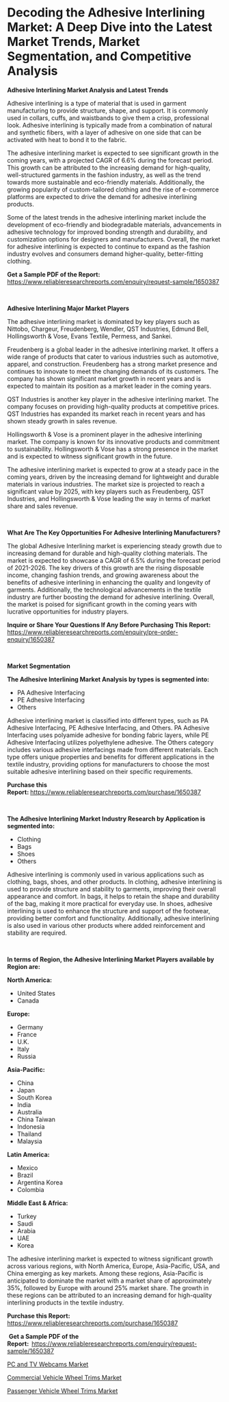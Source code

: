 <p><h1>Decoding the Adhesive Interlining Market: A Deep Dive into the Latest Market Trends, Market Segmentation, and Competitive Analysis</h1></p><p><strong>Adhesive Interlining Market Analysis and Latest Trends</strong></p>
<p><p>Adhesive interlining is a type of material that is used in garment manufacturing to provide structure, shape, and support. It is commonly used in collars, cuffs, and waistbands to give them a crisp, professional look. Adhesive interlining is typically made from a combination of natural and synthetic fibers, with a layer of adhesive on one side that can be activated with heat to bond it to the fabric.</p><p>The adhesive interlining market is expected to see significant growth in the coming years, with a projected CAGR of 6.6% during the forecast period. This growth can be attributed to the increasing demand for high-quality, well-structured garments in the fashion industry, as well as the trend towards more sustainable and eco-friendly materials. Additionally, the growing popularity of custom-tailored clothing and the rise of e-commerce platforms are expected to drive the demand for adhesive interlining products.</p><p>Some of the latest trends in the adhesive interlining market include the development of eco-friendly and biodegradable materials, advancements in adhesive technology for improved bonding strength and durability, and customization options for designers and manufacturers. Overall, the market for adhesive interlining is expected to continue to expand as the fashion industry evolves and consumers demand higher-quality, better-fitting clothing.</p></p>
<p><strong>Get a Sample PDF of the Report:&nbsp;</strong> <a href="https://www.reliableresearchreports.com/enquiry/request-sample/1650387">https://www.reliableresearchreports.com/enquiry/request-sample/1650387</a></p>
<p>&nbsp;</p>
<p><strong>Adhesive Interlining Major Market Players</strong></p>
<p><p>The adhesive interlining market is dominated by key players such as Nittobo, Chargeur, Freudenberg, Wendler, QST Industries, Edmund Bell, Hollingsworth & Vose, Evans Textile, Permess, and Sankei. </p><p>Freudenberg is a global leader in the adhesive interlining market. It offers a wide range of products that cater to various industries such as automotive, apparel, and construction. Freudenberg has a strong market presence and continues to innovate to meet the changing demands of its customers. The company has shown significant market growth in recent years and is expected to maintain its position as a market leader in the coming years.</p><p>QST Industries is another key player in the adhesive interlining market. The company focuses on providing high-quality products at competitive prices. QST Industries has expanded its market reach in recent years and has shown steady growth in sales revenue.</p><p>Hollingsworth & Vose is a prominent player in the adhesive interlining market. The company is known for its innovative products and commitment to sustainability. Hollingsworth & Vose has a strong presence in the market and is expected to witness significant growth in the future.</p><p>The adhesive interlining market is expected to grow at a steady pace in the coming years, driven by the increasing demand for lightweight and durable materials in various industries. The market size is projected to reach a significant value by 2025, with key players such as Freudenberg, QST Industries, and Hollingsworth & Vose leading the way in terms of market share and sales revenue.</p></p>
<p>&nbsp;</p>
<p><strong>What Are The Key Opportunities For Adhesive Interlining Manufacturers?</strong></p>
<p><p>The global Adhesive Interlining market is experiencing steady growth due to increasing demand for durable and high-quality clothing materials. The market is expected to showcase a CAGR of 6.5% during the forecast period of 2021-2026. The key drivers of this growth are the rising disposable income, changing fashion trends, and growing awareness about the benefits of adhesive interlining in enhancing the quality and longevity of garments. Additionally, the technological advancements in the textile industry are further boosting the demand for adhesive interlining. Overall, the market is poised for significant growth in the coming years with lucrative opportunities for industry players.</p></p>
<p><strong>Inquire or Share Your Questions If Any Before Purchasing This Report:</strong> <a href="https://www.reliableresearchreports.com/enquiry/pre-order-enquiry/1650387">https://www.reliableresearchreports.com/enquiry/pre-order-enquiry/1650387</a></p>
<p>&nbsp;</p>
<p><strong>Market Segmentation</strong></p>
<p><strong>The Adhesive Interlining Market Analysis by types is segmented into:</strong></p>
<p><ul><li>PA Adhesive Interfacing</li><li>PE Adhesive Interfacing</li><li>Others</li></ul></p>
<p><p>Adhesive interlining market is classified into different types, such as PA Adhesive Interfacing, PE Adhesive Interfacing, and Others. PA Adhesive Interfacing uses polyamide adhesive for bonding fabric layers, while PE Adhesive Interfacing utilizes polyethylene adhesive. The Others category includes various adhesive interfacings made from different materials. Each type offers unique properties and benefits for different applications in the textile industry, providing options for manufacturers to choose the most suitable adhesive interlining based on their specific requirements.</p></p>
<p><strong>Purchase this Report:&nbsp;</strong><a href="https://www.reliableresearchreports.com/purchase/1650387">https://www.reliableresearchreports.com/purchase/1650387</a></p>
<p>&nbsp;</p>
<p><strong>The Adhesive Interlining Market Industry Research by Application is segmented into:</strong></p>
<p><ul><li>Clothing</li><li>Bags</li><li>Shoes</li><li>Others</li></ul></p>
<p><p>Adhesive interlining is commonly used in various applications such as clothing, bags, shoes, and other products. In clothing, adhesive interlining is used to provide structure and stability to garments, improving their overall appearance and comfort. In bags, it helps to retain the shape and durability of the bag, making it more practical for everyday use. In shoes, adhesive interlining is used to enhance the structure and support of the footwear, providing better comfort and functionality. Additionally, adhesive interlining is also used in various other products where added reinforcement and stability are required.</p></p>
<p>&nbsp;</p>
<p><strong>In terms of Region, the Adhesive Interlining Market Players available by Region are:</strong></p>
<p>
    <p> <strong> North America: </strong>
        <ul>
            <li>United States</li>
            <li>Canada</li>
        </ul>
        </p> 
    <p> <strong> Europe: </strong>
        <ul>
            <li>Germany</li>
            <li>France</li>
            <li>U.K.</li>
            <li>Italy</li>
            <li>Russia</li>
        </ul>
        </p> 
    <p> <strong> Asia-Pacific: </strong>
        <ul>
            <li>China</li>
            <li>Japan</li>
            <li>South Korea</li>
            <li>India</li>
            <li>Australia</li>
            <li>China Taiwan</li>
            <li>Indonesia</li>
            <li>Thailand</li>
            <li>Malaysia</li>
        </ul>
        </p> 
    <p> <strong> Latin America: </strong>
        <ul>
            <li>Mexico</li>
            <li>Brazil</li>
            <li>Argentina Korea</li>
            <li>Colombia</li>
        </ul>
        </p> 
    <p> <strong> Middle East & Africa: </strong>
        <ul>
            <li>Turkey</li>
            <li>Saudi</li>
            <li>Arabia</li>
            <li>UAE</li>
            <li>Korea</li>
        </ul>
    </p>
    </p>
<p><p>The adhesive interlining market is expected to witness significant growth across various regions, with North America, Europe, Asia-Pacific, USA, and China emerging as key markets. Among these regions, Asia-Pacific is anticipated to dominate the market with a market share of approximately 35%, followed by Europe with around 25% market share. The growth in these regions can be attributed to an increasing demand for high-quality interlining products in the textile industry.</p></p>
<p><strong>Purchase this Report: </strong><a href="https://www.reliableresearchreports.com/purchase/1650387">https://www.reliableresearchreports.com/purchase/1650387</a></p>
<p>&nbsp;<strong>Get a Sample PDF of the Report:&nbsp;&nbsp;</strong><a href="https://www.reliableresearchreports.com/enquiry/request-sample/1650387">https://www.reliableresearchreports.com/enquiry/request-sample/1650387</a></p>
<p><strong></strong></p>
<p><p><a href="https://view.publitas.com/reportprime-1/pc-and-tv-webcams-market-provides-detailed-segmentation-of-this-market-based-on-type-application-and-region-and-forecast-for-the-period-from-2023-2030/">PC and TV Webcams Market</a></p><p><a href="https://view.publitas.com/reportprime-1/global-commercial-vehicle-wheel-trims-market-by-types-applications-and-major-players-with-regional-growth-rate-analysis-and-development-situation-from-2023-to-2030/">Commercial Vehicle Wheel Trims Market</a></p><p><a href="https://view.publitas.com/reportprime-1/passenger-vehicle-wheel-trims-market-size-and-growth-market-segmentation-regional-and-country-breakdowns-and-market-trends-for-period-from-2023-2030/">Passenger Vehicle Wheel Trims Market</a></p></p>